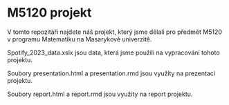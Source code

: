 # M5120 projekt
V tomto repozitáři najdete náš projekt, který jsme dělali pro předmět M5120 v programu Matematiku na Masarykově univerzitě.

Spotify_2023_data.xslx jsou data, která jsme použili na vypracování tohoto projektu.

Soubory presentation.html a presentation.rmd jsou využity na prezentaci projektu.

Soubory report.html a report.rmd jsou využity na report projektu.
